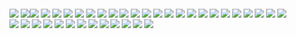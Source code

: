


![](https://64.media.tumblr.com/5077364f3c616cfcac0863a3b6f4d2fe/f1413ef45abf2485-af/s100x200/52084bee53534b2bb7b081a750e51a004bd493aa.gifv) ![](https://64.media.tumblr.com/876b0724a4b1981926a7ee492bea26ea/8c49db604b0f3002-c2/s100x200/5206ef4fed572577630e88409c3b236a0fead767.gifv)![](https://64.media.tumblr.com/0eebeafa8c0e74867b82ee81e4af2691/8233a114c30a66c3-19/s100x200/418c0992e06c50530ece4aad262b622e2fa98fbd.pnj) ![](https://supplies.ju.mp/assets/images/gallery01/7b039076.gif?v=6a50b904) ![](https://64.media.tumblr.com/81aa99e18bb73c638b8312c799ab953e/f1413ef45abf2485-61/s100x200/0bd9497a3a804d70b4e48d2b53ddb984d21a72f7.pnj) ![](https://64.media.tumblr.com/51988c4913f8ee359dc919162c6bb975/473928ea48888009-50/s100x200/1f9afe4383ba4068201c09d4c00104f5fec3b658.gifv)  ![](https://64.media.tumblr.com/22231001377df9e4d85a5fe93fec4c86/79d8b316934d24c3-14/s100x200/ca1b01f8cb4f9f48c2cdbab75fdf1f450f00309c.gifv) ![](https://files.catbox.moe/ls3ibf.gif) ![](https://64.media.tumblr.com/e38419dde170cc90b6b5404eac24fd2c/473928ea48888009-52/s100x200/a977a22d2d5b940af9c47302db0001f7572c5dc3.pnj) ![](https://64.media.tumblr.com/fa2b83ee30954357d1988de03de038aa/79d8b316934d24c3-f9/s100x200/27b2a28f8495389632eb495ad63c56490585eb71.pnj)  ![](https://64.media.tumblr.com/d64b3dc25159dd6467a2e0bb359df6c7/79d8b316934d24c3-9a/s100x200/ce15d0fd12e23e2a772bb06db0212adf1f99060c.pnj) ![](https://64.media.tumblr.com/dab34ad0998076c478627331a91fc423/79d8b316934d24c3-0e/s250x400/ff86700882891f4f613ad1e429913f28c3ffb1fe.pnj)  ![](https://images-wixmp-ed30a86b8c4ca887773594c2.wixmp.com/f/3549612f-88b0-421c-9534-b621449ab9f3/d1tvsbe-9e134696-d922-4aa2-8090-bf3f87099c79.gif?token=eyJ0eXAiOiJKV1QiLCJhbGciOiJIUzI1NiJ9.eyJzdWIiOiJ1cm46YXBwOjdlMGQxODg5ODIyNjQzNzNhNWYwZDQxNWVhMGQyNmUwIiwiaXNzIjoidXJuOmFwcDo3ZTBkMTg4OTgyMjY0MzczYTVmMGQ0MTVlYTBkMjZlMCIsIm9iaiI6W1t7InBhdGgiOiJcL2ZcLzM1NDk2MTJmLTg4YjAtNDIxYy05NTM0LWI2MjE0NDlhYjlmM1wvZDF0dnNiZS05ZTEzNDY5Ni1kOTIyLTRhYTItODA5MC1iZjNmODcwOTljNzkuZ2lmIn1dXSwiYXVkIjpbInVybjpzZXJ2aWNlOmZpbGUuZG93bmxvYWQiXX0.3wfSGWLEUf0vWgZCgYD_D8Yn0QVj-SPOSXlD7OkOWAM) ![](https://64.media.tumblr.com/4b02e5236e78e001d72a3175b5027934/cba5db1a07c10cb9-a9/s100x200/35abb360533443b297b9d7964775d0aabc5ae2e0.gifv) ![](https://64.media.tumblr.com/d515fa1b0b5e7123a5c5a44dac6350c7/db10037502ed8937-06/s100x200/ad89e6a13cf186bf74fde4f41be3360e410f2fd1.pnj) ![](https://wilardo.crd.co/assets/images/gallery10/c09964df_original.png?v=3d6b7240) ![](https://wilardo.crd.co/assets/images/gallery13/91ed40db.png?v=5ca3d6da)  ![](https://64.media.tumblr.com/e9d00f119eebc3dacc56e1700226f61b/4d34e0a2df867355-fc/s100x200/c412236043bde02ff18e041bcc8e4e1ec54200ef.pnj) ![](https://supplies.ju.mp/assets/images/gallery01/54e03b1f_original.png?v=6a50b904)  ![](https://supplies.ju.mp/assets/images/gallery01/53388152_original.png?v=6a50b904)  ![](https://64.media.tumblr.com/6f621b871133577ee454cd05e4ebf8e7/cba5db1a07c10cb9-1c/s100x200/68c3ce06222791d3fbb3cd90b0b8170502f6cc25.pnj)  ![](https://wilardo.crd.co/assets/images/gallery08/bb6c337a.png?v=3d6b7240) ![](https://64.media.tumblr.com/1f161ec56c4fb4939bfc4fa9dbeb0c7c/4d34e0a2df867355-cc/s100x200/aa98c05aeb750839e7cdac4aba010ada4f700e1e.pnj)  ![](https://supplies.ju.mp/assets/images/gallery01/4aed3a8c.gif?v=6a50b904) ![](https://paleking.carrd.co/assets/images/gallery08/a85f0ca4.png?v26071698921061) ![](https://wilardo.crd.co/assets/images/gallery10/3213c214_original.png?v=3d6b7240) ![](https://wilardo.crd.co/assets/images/gallery16/821a3990_original.png?v=3d6b7240) ![](https://supplies.ju.mp/assets/images/gallery01/cc0a7214_original.png?v=6a50b904)  ![](https://64.media.tumblr.com/b096e1cb527179c45ede7809b976d51d/4d34e0a2df867355-98/s100x200/55830c485d9b3a661cd4b1522d18e73b44f1f144.jpg)  ![](https://64.media.tumblr.com/259673818286e7f66462f55d2ddaff75/2d8cb0ed8c20ab45-d3/s100x200/34e78bade44d3fe198b33f4a2a1f077e46c3a060.gifv) ![](https://64.media.tumblr.com/a6ce0d4cb942375143e6453d78fef2f5/79d8b316934d24c3-e8/s100x200/b9339ea21bf844bee780d6fabc467e98da937115.pnj)  ![](https://64.media.tumblr.com/5d084cf80054b94b1380730d0ba960a2/79d8b316934d24c3-51/s100x200/b88501c78d12b5d18066a30d4c5cd17d7b2975c4.gifv) ![](https://64.media.tumblr.com/a4d383f2dd4b4fb820082d9bd527ebd4/c50dc93c89e251e3-6e/s100x200/799472763f71811552fb174220fc66af3f34ca34.pnj) ![](https://wilardo.crd.co/assets/images/gallery13/6fad70a9.png?v=d19c95ca) ![](https://64.media.tumblr.com/0a31c2e1d2bcc5df2eb98e31eb2110b1/79d8b316934d24c3-5d/s100x200/4b7c20c8acdb2df5bf732f5200d06af94ae21fbe.gifv) ![](https://64.media.tumblr.com/f0e21ac554a528afda1520a8f0276025/79d8b316934d24c3-14/s100x200/b1ee7ef79215e8a5a3a90c35c441c1e1f40ef669.gifv) ![](https://64.media.tumblr.com/17e7f51e27c14f4360739a4113306e51/473928ea48888009-16/s100x200/4a5cf44a6826e8a31ad60bdfcd9598dac73eddeb.jpg) ![](https://64.media.tumblr.com/4edba2d9d105f7afae27739cf85a54fc/6f072ea04e7b6c72-f5/s250x400/73e0528fcc53407df608fe5137206e35e7458060.gifv)
